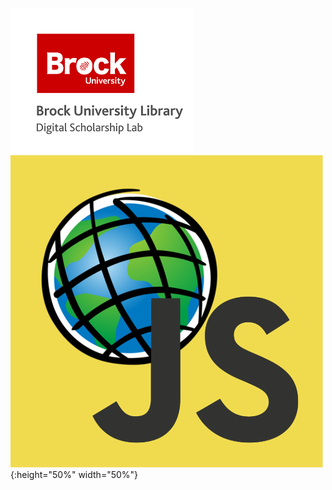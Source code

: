 ![DSL Logo][dsllogo]\
![Logo][GISLOGO]{:height="50%" width="50%"}


 
 









<!--- Please use reference style images so that it is easier to update pictures later --->

[dsllogo]: dsl_logo.png
[GISLOGO]: esrijs.png
